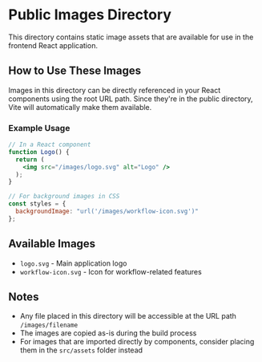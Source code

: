 # Public Images Directory

This directory contains static image assets that are available for use in the frontend React application.

## How to Use These Images

Images in this directory can be directly referenced in your React components using the root URL path. Since they're in the public directory, Vite will automatically make them available.

### Example Usage

```jsx
// In a React component
function Logo() {
  return (
    <img src="/images/logo.svg" alt="Logo" />
  );
}

// For background images in CSS
const styles = {
  backgroundImage: "url('/images/workflow-icon.svg')"
};
```

## Available Images

- `logo.svg` - Main application logo
- `workflow-icon.svg` - Icon for workflow-related features

## Notes

- Any file placed in this directory will be accessible at the URL path `/images/filename`
- The images are copied as-is during the build process
- For images that are imported directly by components, consider placing them in the `src/assets` folder instead